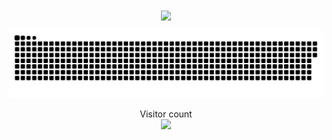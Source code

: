 
<div align="center">
  <a href="#">
    <img height=200 align="center" src="https://my-stats-43gk.vercel.app/api?username=SophieWalden&show_icons=true&theme=radical&hide=issues,contribs,pr&rank_icon=github&include_all_commits=true&card_width=150" />
  </a>
  
  
  
  <a href=#><img src="contributions.svg"></a>
  
  <p align="center">
    Visitor count<br>
    <img src="https://profile-counter.glitch.me/SophieWalden/count.svg" />
  </p>
</div>
